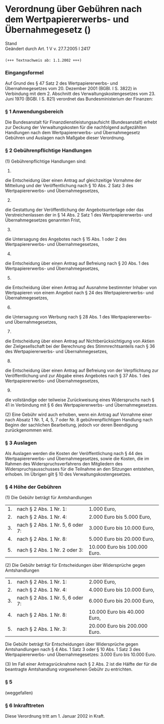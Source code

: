 Verordnung über Gebühren nach dem Wertpapiererwerbs- und Übernahmegesetz ()
===========================================================================

Stand  
Geändert durch Art. 1 V v. 27.7.2005 I 2417

### 

```
(+++ Textnachweis ab: 1.1.2002 +++)
```

### Eingangsformel

Auf Grund des § 47 Satz 2 des Wertpapiererwerbs- und Übernahmegesetzes vom 20. Dezember 2001 (BGBl. I S. 3822) in Verbindung mit dem 2. Abschnitt des Verwaltungskostengesetzes vom 23. Juni 1970 (BGBl. I S. 821) verordnet das Bundesministerium der Finanzen:

### § 1 Anwendungsbereich

Die Bundesanstalt für Finanzdienstleistungsaufsicht (Bundesanstalt) erhebt zur Deckung der Verwaltungskosten für die nachfolgend aufgezählten Handlungen nach dem Wertpapiererwerbs- und Übernahmegesetz Gebühren und Auslagen nach Maßgabe dieser Verordnung.

### § 2 Gebührenpflichtige Handlungen

(1) Gebührenpflichtige Handlungen sind:

1.  
die Entscheidung über einen Antrag auf gleichzeitige Vornahme der Mitteilung und der Veröffentlichung nach § 10 Abs. 2 Satz 3 des Wertpapiererwerbs- und Übernahmegesetzes,

2.  
die Gestattung der Veröffentlichung der Angebotsunterlage oder das Verstreichenlassen der in § 14 Abs. 2 Satz 1 des Wertpapiererwerbs- und Übernahmegesetzes genannten Frist,

3.  
die Untersagung des Angebotes nach § 15 Abs. 1 oder 2 des Wertpapiererwerbs- und Übernahmegesetzes,

4.  
die Entscheidung über einen Antrag auf Befreiung nach § 20 Abs. 1 des Wertpapiererwerbs- und Übernahmegesetzes,

5.  
die Entscheidung über einen Antrag auf Ausnahme bestimmter Inhaber von Wertpapieren von einem Angebot nach § 24 des Wertpapiererwerbs- und Übernahmegesetzes,

6.  
die Untersagung von Werbung nach § 28 Abs. 1 des Wertpapiererwerbs- und Übernahmegesetzes,

7.  
die Entscheidung über einen Antrag auf Nichtberücksichtigung von Aktien der Zielgesellschaft bei der Berechnung des Stimmrechtsanteils nach § 36 des Wertpapiererwerbs- und Übernahmegesetzes,

8.  
die Entscheidung über einen Antrag auf Befreiung von der Verpflichtung zur Veröffentlichung und zur Abgabe eines Angebotes nach § 37 Abs. 1 des Wertpapiererwerbs- und Übernahmegesetzes,

9.  
die vollständige oder teilweise Zurückweisung eines Widerspruchs nach § 41 in Verbindung mit § 6 des Wertpapiererwerbs- und Übernahmegesetzes.

(2) Eine Gebühr wird auch erhoben, wenn ein Antrag auf Vornahme einer nach Absatz 1 Nr. 1, 4, 5, 7 oder Nr. 8 gebührenpflichtigen Handlung nach Beginn der sachlichen Bearbeitung, jedoch vor deren Beendigung zurückgenommen wird.

### § 3 Auslagen

Als Auslagen werden die Kosten der Veröffentlichung nach § 44 des Wertpapiererwerbs- und Übernahmegesetzes, sowie die Kosten, die im Rahmen des Widerspruchsverfahrens den Mitgliedern des Widerspruchsausschusses für die Teilnahme an den Sitzungen entstehen, erhoben. Im Übrigen gilt § 10 des Verwaltungskostengesetzes.

### § 4 Höhe der Gebühren

(1) Die Gebühr beträgt für Amtshandlungen

|     |                                  |                               |
|-----|----------------------------------|-------------------------------|
| 1.  | nach § 2 Abs. 1 Nr. 1:           | 1.000 Euro,                   |
| 2.  | nach § 2 Abs. 1 Nr. 4:           | 2.000 Euro bis 5.000 Euro,    |
| 3.  | nach § 2 Abs. 1 Nr. 5, 6 oder 7: | 3.000 Euro bis 10.000 Euro,   |
| 4.  | nach § 2 Abs. 1 Nr. 8:           | 5.000 Euro bis 20.000 Euro,   |
| 5.  | nach § 2 Abs. 1 Nr. 2 oder 3:    | 10.000 Euro bis 100.000 Euro. |

(2) Die Gebühr beträgt für Entscheidungen über Widersprüche gegen Amtshandlungen

|     |                                  |                               |
|-----|----------------------------------|-------------------------------|
| 1.  | nach § 2 Abs. 1 Nr. 1:           | 2.000 Euro,                   |
| 2.  | nach § 2 Abs. 1 Nr. 4:           | 4.000 Euro bis 10.000 Euro,   |
| 3.  | nach § 2 Abs. 1 Nr. 5, 6 oder 7: | 6.000 Euro bis 20.000 Euro,   |
| 4.  | nach § 2 Abs. 1 Nr. 8:           | 10.000 Euro bis 40.000 Euro,  |
| 5.  | nach § 2 Abs. 1 Nr. 3:           | 20.000 Euro bis 200.000 Euro. |

Die Gebühr beträgt für Entscheidungen über Widersprüche gegen Amtshandlungen nach § 4 Abs. 1 Satz 3 oder § 10 Abs. 1 Satz 3 des Wertpapiererwerbs- und Übernahmegesetzes: 3.000 Euro bis 10.000 Euro.

(3) Im Fall einer Antragsrücknahme nach § 2 Abs. 2 ist die Hälfte der für die beantragte Amtshandlung vorgesehenen Gebühr zu entrichten.

### § 5

(weggefallen)

### § 6 Inkrafttreten

Diese Verordnung tritt am 1. Januar 2002 in Kraft.
